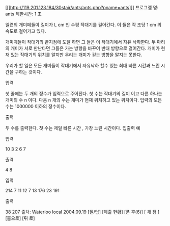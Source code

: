 [[[http://119.201.123.184/30stair/ants/ants.php?pname=ants]]]
프로그램 명: ants
제한시간: 1 초

일련의 개미떼들이 길이가 L cm 인 수평 작대기를 걸어간다. 이 들은 각 초당 1 cm 의 속도로 걸어가고 있다.

개미떼들이 작대기의 끝지점에 도달 하면 그 들은 이 작대기에서 자유 낙하한다. 두 마리의 개미가 서로 만난다면 그들은 가는 방향을 바꾸어 반대 방향으로 걸어간다. 개미가 현재 있는 작대기의 위치를 알지만 우리는 개미가 걷는 방향을 알지는 못한다.

우리가 할 일은 모든 개미들이 작대기에서 자유낙하 할수 있는 최대 빠른 시간과 느린 시간을 구하는 것이다.

입력

첫 줄에는 두 개의 정수가 입력으로 주어진다. 첫 수는 작대기의 길이 이고 다른 하나는 개미의 수 n 이다. 다음 n 개의 수는 개미가 현재 위치하고 있는 위치이다.
입력의 모든 수는 1000000 이하의 정수이다.

출력

두 수를 출력한다. 첫 수는 제일 빠른 시간 , 가장 느린 시간이다.
입출력 예

입력

10 3
2 6 7

출력

4 8

입력

214 7
11 12 7 13 176 23 191

출력

38 207
출처: Waterloo local 2004.09.19
[질/답] [제출 현황] [푼 후(6)]
[ 채 점 ] [홈으로]  [뒤 로]